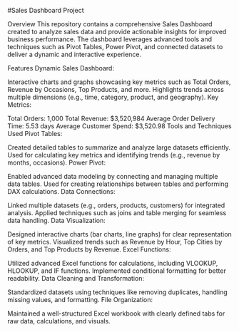 #Sales Dashboard Project

Overview
This repository contains a comprehensive Sales Dashboard created to analyze sales data and provide actionable insights for improved business performance. The dashboard leverages advanced tools and techniques such as Pivot Tables, Power Pivot, and connected datasets to deliver a dynamic and interactive experience.

Features
Dynamic Sales Dashboard:

Interactive charts and graphs showcasing key metrics such as Total Orders, Revenue by Occasions, Top Products, and more.
Highlights trends across multiple dimensions (e.g., time, category, product, and geography).
Key Metrics:

Total Orders: 1,000
Total Revenue: $3,520,984
Average Order Delivery Time: 5.53 days
Average Customer Spend: $3,520.98
Tools and Techniques Used
Pivot Tables:

Created detailed tables to summarize and analyze large datasets efficiently.
Used for calculating key metrics and identifying trends (e.g., revenue by months, occasions).
Power Pivot:

Enabled advanced data modeling by connecting and managing multiple data tables.
Used for creating relationships between tables and performing DAX calculations.
Data Connections:

Linked multiple datasets (e.g., orders, products, customers) for integrated analysis.
Applied techniques such as joins and table merging for seamless data handling.
Data Visualization:

Designed interactive charts (bar charts, line graphs) for clear representation of key metrics.
Visualized trends such as Revenue by Hour, Top Cities by Orders, and Top Products by Revenue.
Excel Functions:

Utilized advanced Excel functions for calculations, including VLOOKUP, HLOOKUP, and IF functions.
Implemented conditional formatting for better readability.
Data Cleaning and Transformation:

Standardized datasets using techniques like removing duplicates, handling missing values, and formatting.
File Organization:

Maintained a well-structured Excel workbook with clearly defined tabs for raw data, calculations, and visuals.
